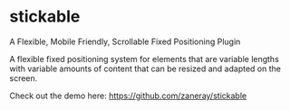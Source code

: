 stickable
=========

A Flexible, Mobile Friendly, Scrollable Fixed Positioning Plugin

A flexible fixed positioning system for elements that are variable lengths with variable amounts of content that can be resized and adapted on the screen.

Check out the demo here: https://github.com/zaneray/stickable